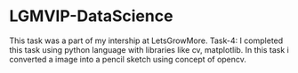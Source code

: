 # LGMVIP-DataScience
This task was a part of my intership at LetsGrowMore. 
Task-4:
     I completed this task using python language with libraries like cv, matplotlib.
     In this task i converted a image into a pencil sketch using concept of opencv.

